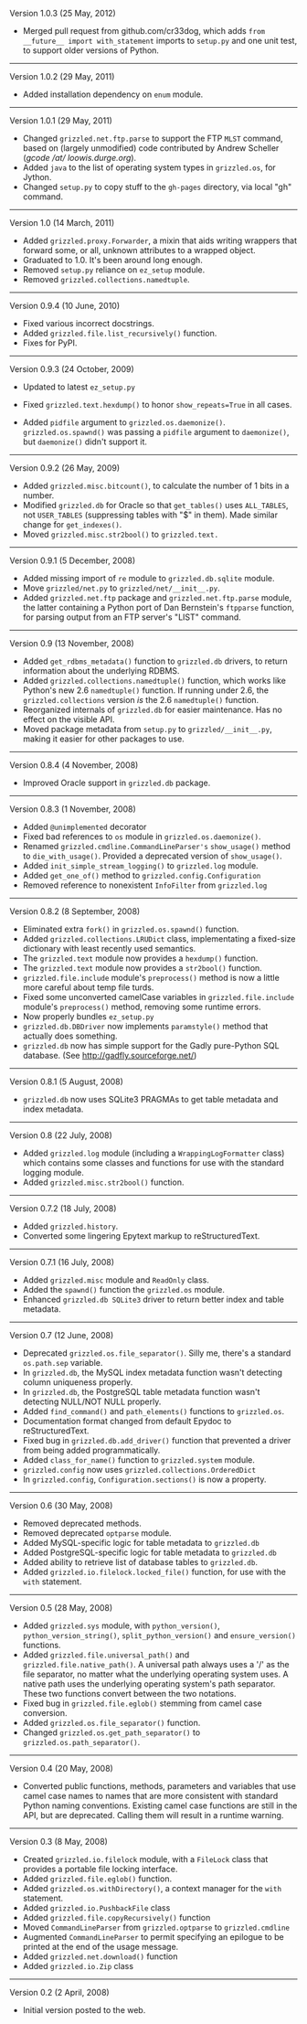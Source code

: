 Version 1.0.3 (25 May, 2012)

- Merged pull request from github.com/cr33dog, which adds
  `from __future__ import with_statement` imports to `setup.py` and
  one unit test, to support older versions of Python.

---------------------------------------------------------------------------
Version 1.0.2 (29 May, 2011)

* Added installation dependency on `enum` module.

---------------------------------------------------------------------------
Version 1.0.1 (29 May, 2011)

* Changed `grizzled.net.ftp.parse` to support the FTP `MLST` command,
  based on (largely unmodified) code contributed by Andrew Scheller
  (*gcode /at/ loowis.durge.org*).
* Added `java` to the list of operating system types in `grizzled.os`,
  for Jython.
* Changed `setup.py` to copy stuff to the `gh-pages` directory, via local
  "gh" command.

---------------------------------------------------------------------------
Version 1.0 (14 March, 2011)

* Added `grizzled.proxy.Forwarder`, a mixin that aids writing wrappers that
  forward some, or all, unknown attributes to a wrapped object.
* Graduated to 1.0. It's been around long enough.
* Removed `setup.py` reliance on `ez_setup` module.
* Removed `grizzled.collections.namedtuple`.

---------------------------------------------------------------------------
Version 0.9.4 (10 June, 2010)

* Fixed various incorrect docstrings.
* Added `grizzled.file.list_recursively()` function.
* Fixes for PyPI.

---------------------------------------------------------------------------
Version 0.9.3 (24 October, 2009)

* Updated to latest `ez_setup.py`
* Fixed `grizzled.text.hexdump()` to honor `show_repeats=True` in all cases.

* Added `pidfile` argument to `grizzled.os.daemonize()`. `grizzled.os.spawnd()`
  was passing a `pidfile` argument to `daemonize()`, but `daemonize()`
  didn't support it.

---------------------------------------------------------------------------
Version 0.9.2 (26 May, 2009)

* Added `grizzled.misc.bitcount()`, to calculate the number of 1 bits in a
  number.
* Modified `grizzled.db` for Oracle so that `get_tables()` uses `ALL_TABLES`,
  not `USER_TABLES` (suppressing tables with "$" in them). Made similar change
  for `get_indexes()`.
* Moved `grizzled.misc.str2bool()` to `grizzled.text.`

---------------------------------------------------------------------------
Version 0.9.1 (5 December, 2008)

* Added missing import of `re` module to `grizzled.db.sqlite` module.
* Move `grizzled/net.py` to `grizzled/net/__init__.py`.
* Added `grizzled.net.ftp` package and `grizzled.net.ftp.parse` module, the
  latter containing a Python port of Dan Bernstein's `ftpparse` function,
  for parsing output from an FTP server's "LIST" command.

---------------------------------------------------------------------------
Version 0.9 (13 November, 2008)

* Added `get_rdbms_metadata()` function to `grizzled.db` drivers, to return
  information about the underlying RDBMS.
* Added `grizzled.collections.namedtuple()` function, which works like
  Python's new 2.6 `namedtuple()` function. If running under 2.6, the
  `grizzled.collections` version *is* the 2.6 `namedtuple()` function.
* Reorganized internals of `grizzled.db` for easier maintenance. Has no
  effect on the visible API.
* Moved package metadata from `setup.py` to `grizzled/__init__.py`, making
  it easier for other packages to use.

---------------------------------------------------------------------------
Version 0.8.4 (4 November, 2008)

* Improved Oracle support in `grizzled.db` package.

---------------------------------------------------------------------------
Version 0.8.3 (1 November, 2008)

* Added `@unimplemented` decorator
* Fixed bad references to `os` module in `grizzled.os.daemonize()`.
* Renamed `grizzled.cmdline.CommandLineParser's` `show_usage()` method to
  `die_with_usage()`. Provided a deprecated version of `show_usage()`.
* Added `init_simple_stream_logging()` to `grizzled.log` module.
* Added `get_one_of()` method to `grizzled.config.Configuration`
* Removed reference to nonexistent `InfoFilter` from `grizzled.log`

---------------------------------------------------------------------------
Version 0.8.2 (8 September, 2008)

* Eliminated extra `fork()` in `grizzled.os.spawnd()` function.
* Added `grizzled.collections.LRUDict` class, implementating a fixed-size
  dictionary with least recently used semantics.
* The `grizzled.text` module now provides a `hexdump()` function.
* The `grizzled.text` module now provides a `str2bool()` function.
* `grizzled.file.include` module's `preprocess()` method is now a little more
  careful about temp file turds.
* Fixed some unconverted camelCase variables in `grizzled.file.include`
  module's `preprocess()` method, removing some runtime errors.
* Now properly bundles `ez_setup.py`
* `grizzled.db.DBDriver` now implements `paramstyle()` method that actually
  does something.
* `grizzled.db` now has simple support for the Gadly pure-Python SQL
  database. (See http://gadfly.sourceforge.net/)

---------------------------------------------------------------------------
Version 0.8.1 (5 August, 2008)

* `grizzled.db` now uses SQLite3 PRAGMAs to get table metadata and index
  metadata.

---------------------------------------------------------------------------
Version 0.8 (22 July, 2008)

* Added `grizzled.log` module (including a `WrappingLogFormatter` class)
  which contains some classes and functions for use with the standard
  logging module.
* Added `grizzled.misc.str2bool()` function.

---------------------------------------------------------------------------
Version 0.7.2 (18 July, 2008)

* Added `grizzled.history`.
* Converted some lingering Epytext markup to reStructuredText.

---------------------------------------------------------------------------
Version 0.7.1 (16 July, 2008)

* Added `grizzled.misc` module and `ReadOnly` class.
* Added the `spawnd()` function the `grizzled.os` module.
* Enhanced `grizzled.db SQLite3` driver to return better index and table
  metadata.

---------------------------------------------------------------------------
Version 0.7 (12 June, 2008)

* Deprecated `grizzled.os.file_separator()`. Silly me, there's a standard
  `os.path.sep` variable.
* In `grizzled.db`, the MySQL index metadata function wasn't detecting column
  uniqueness properly.
* In `grizzled.db`, the PostgreSQL table metadata function wasn't detecting
  NULL/NOT NULL properly.
* Added `find_command()` and `path_elements()` functions to `grizzled.os`.
* Documentation format changed from default Epydoc to reStructuredText.
* Fixed bug in `grizzled.db.add_driver()` function that prevented a driver
  from being added programmatically.
* Added `class_for_name()` function to `grizzled.system` module.
* `grizzled.config` now uses `grizzled.collections.OrderedDict`
* In `grizzled.config`, `Configuration.sections()` is now a property.

---------------------------------------------------------------------------
Version 0.6 (30 May, 2008)

* Removed deprecated methods.
* Removed deprecated `optparse` module.
* Added MySQL-specific logic for table metadata to `grizzled.db`
* Added PostgreSQL-specific logic for table metadata to `grizzled.db`
* Added ability to retrieve list of database tables to `grizzled.db`.
* Added `grizzled.io.filelock.locked_file()` function, for use with the
  `with` statement.

---------------------------------------------------------------------------

Version 0.5 (28 May, 2008)

* Added `grizzled.sys` module, with `python_version()`,
  `python_version_string()`, `split_python_version()` and
  `ensure_version()` functions.
* Added `grizzled.file.universal_path()` and `grizzled.file.native_path()`.
  A universal path always uses a '/' as the file separator, no matter what
  the underlying operating system uses. A native path uses the underlying
  operating system's path separator. These two functions convert between the
  two notations.
* Fixed bug in `grizzled.file.eglob()` stemming from camel case conversion.
* Added `grizzled.os.file_separator()` function.
* Changed `grizzled.os.get_path_separator()` to `grizzled.os.path_separator()`.

---------------------------------------------------------------------------

Version 0.4 (20 May, 2008)

* Converted public functions, methods, parameters and variables that use
  camel case names to names that are more consistent with standard Python
  naming conventions. Existing camel case functions are still in the API,
  but are deprecated. Calling them will result in a runtime warning.

---------------------------------------------------------------------------

Version 0.3 (8 May, 2008)

* Created `grizzled.io.filelock` module, with a `FileLock` class that
  provides a portable file locking interface.
* Added `grizzled.file.eglob()` function.
* Added `grizzled.os.withDirectory()`, a context manager for the `with`
  statement.
* Added `grizzled.io.PushbackFile` class
* Added `grizzled.file.copyRecursively()` function
* Moved `CommandLineParser` from `grizzled.optparse` to `grizzled.cmdline`
* Augmented `CommandLineParser` to permit specifying an epilogue to be printed
  at the end of the usage message.
* Added `grizzled.net.download()` function
* Added `grizzled.io.Zip` class

---------------------------------------------------------------------------

Version 0.2 (2 April, 2008)

* Initial version posted to the web.
